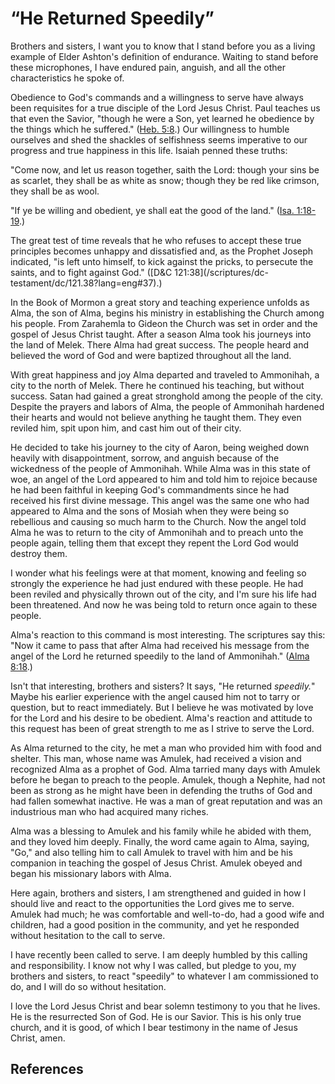 # “He Returned Speedily”

Brothers and sisters, I want you to know that I stand before you as a living
example of Elder Ashton's definition of endurance. Waiting to stand before
these microphones, I have endured pain, anguish, and all the other
characteristics he spoke of.

Obedience to God's commands and a willingness to serve have always been
requisites for a true disciple of the Lord Jesus Christ. Paul teaches us that
even the Savior, "though he were a Son, yet learned he obedience by the things
which he suffered." ([Heb. 5:8](/scriptures/nt/heb/5.8?lang=eng#7).) Our
willingness to humble ourselves and shed the shackles of selfishness seems
imperative to our progress and true happiness in this life. Isaiah penned
these truths:

"Come now, and let us reason together, saith the Lord: though your sins be as
scarlet, they shall be as white as snow; though they be red like crimson, they
shall be as wool.

"If ye be willing and obedient, ye shall eat the good of the land." ([Isa.
1:18-19](/scriptures/ot/isa/1.18-19?lang=eng#17).)

The great test of time reveals that he who refuses to accept these true
principles becomes unhappy and dissatisfied and, as the Prophet Joseph
indicated, "is left unto himself, to kick against the pricks, to persecute the
saints, and to fight against God." ([D&amp;C 121:38](/scriptures/dc-
testament/dc/121.38?lang=eng#37).)

In the Book of Mormon a great story and teaching experience unfolds as Alma,
the son of Alma, begins his ministry in establishing the Church among his
people. From Zarahemla to Gideon the Church was set in order and the gospel of
Jesus Christ taught. After a season Alma took his journeys into the land of
Melek. There Alma had great success. The people heard and believed the word of
God and were baptized throughout all the land.

With great happiness and joy Alma departed and traveled to Ammonihah, a city
to the north of Melek. There he continued his teaching, but without success.
Satan had gained a great stronghold among the people of the city. Despite the
prayers and labors of Alma, the people of Ammonihah hardened their hearts and
would not believe anything he taught them. They even reviled him, spit upon
him, and cast him out of their city.

He decided to take his journey to the city of Aaron, being weighed down
heavily with disappointment, sorrow, and anguish because of the wickedness of
the people of Ammonihah. While Alma was in this state of woe, an angel of the
Lord appeared to him and told him to rejoice because he had been faithful in
keeping God's commandments since he had received his first divine message.
This angel was the same one who had appeared to Alma and the sons of Mosiah
when they were being so rebellious and causing so much harm to the Church. Now
the angel told Alma he was to return to the city of Ammonihah and to preach
unto the people again, telling them that except they repent the Lord God would
destroy them.

I wonder what his feelings were at that moment, knowing and feeling so
strongly the experience he had just endured with these people. He had been
reviled and physically thrown out of the city, and I'm sure his life had been
threatened. And now he was being told to return once again to these people.

Alma's reaction to this command is most interesting. The scriptures say this:
"Now it came to pass that after Alma had received his message from the angel
of the Lord he returned speedily to the land of Ammonihah." ([Alma
8:18](/scriptures/bofm/alma/8.18?lang=eng#17).)

Isn't that interesting, brothers and sisters? It says, "He returned
_speedily._" Maybe his earlier experience with the angel caused him not to
tarry or question, but to react immediately. But I believe he was motivated by
love for the Lord and his desire to be obedient. Alma's reaction and attitude
to this request has been of great strength to me as I strive to serve the
Lord.

As Alma returned to the city, he met a man who provided him with food and
shelter. This man, whose name was Amulek, had received a vision and recognized
Alma as a prophet of God. Alma tarried many days with Amulek before he began
to preach to the people. Amulek, though a Nephite, had not been as strong as
he might have been in defending the truths of God and had fallen somewhat
inactive. He was a man of great reputation and was an industrious man who had
acquired many riches.

Alma was a blessing to Amulek and his family while he abided with them, and
they loved him deeply. Finally, the word came again to Alma, saying, "Go," and
also telling him to call Amulek to travel with him and be his companion in
teaching the gospel of Jesus Christ. Amulek obeyed and began his missionary
labors with Alma.

Here again, brothers and sisters, I am strengthened and guided in how I should
live and react to the opportunities the Lord gives me to serve. Amulek had
much; he was comfortable and well-to-do, had a good wife and children, had a
good position in the community, and yet he responded without hesitation to the
call to serve.

I have recently been called to serve. I am deeply humbled by this calling and
responsibility. I know not why I was called, but pledge to you, my brothers
and sisters, to react "speedily" to whatever I am commissioned to do, and I
will do so without hesitation.

I love the Lord Jesus Christ and bear solemn testimony to you that he lives.
He is the resurrected Son of God. He is our Savior. This is his only true
church, and it is good, of which I bear testimony in the name of Jesus Christ,
amen.

## References

